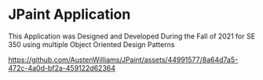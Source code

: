 # JPaint Application
This Application was Designed and Developed During the Fall of 2021 for SE 350 using multiple Object Oriented Design Patterns






https://github.com/AustenWilliams/JPaint/assets/44991577/8a64d7a5-472c-4a0d-bf2a-459122d62364

